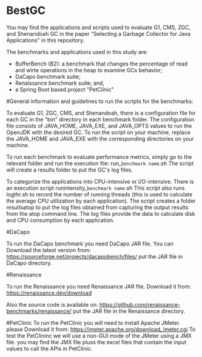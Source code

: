# BestGC

You may find the applications and scripts used to evaluate G1, CMS, ZGC, and Shenandoah GC in the paper
 "Selecting a Garbage Collector for Java Applications" in this repository.

The benchmarks and applications used in this study are:
- BufferBench (B2): a benchmark that changes the percentage of read and wirte operations in the heap to examine GCs behavior;
- DaCapo benchmark suite;
- Renaissance benchmark suite; and,
- a Spring Boot based project "PetClinic"

#General information and guidelines to run the scripts for the benchmarks:

To evaluate G1, ZGC, CMS, and Shenandoah, there is a configuration file for each GC in the "bin" directory in each benchmark folder.
The configuration file consists of JAVA_HOME,  JAVA_EXE, and JAVA_OPTS values to run the OpenJDK with the desired GC.
To run the script on your machine, replace the JAVA_HOME and JAVA_EXE with the corresponding directories on your machine. 

To run each benchmark to evaluate performance metrics, simply go to the relevant folder and run the execution file: run_`benchmark name`.sh
The script will create a results folder to put the GC's log files.

To categorize the applications into CPU-intensive or I/O-intensive. There is an execution script runintensity_`benchmark name`.sh
This script also runs logthr.sh to record the number of running threads (this is used to calculate the average CPU utilization by each application).
The script creates a folder resultsatop to put the log files obtained from capturing the output results from the atop command line.
The log files provide the data to calculate disk and CPU consumption by each application.

#DaCapo

To run the DaCapo benchmark you need DaCapo JAR file. You can Download 
the latest version from:
https://sourceforge.net/projects/dacapobench/files/
put the JAR file in DaCapo directory.

#Renaissance

To run the Renaissance you need Renaissance JAR file. Download it from:
https://renaissance.dev/download

Also the source code is available on:
https://github.com/renaissance-benchmarks/renaissance/ 
put the JAR file in the Renaissance directory.

#PetClinic
To run the PetClinic you will need to install Apache JMeter. please Download it from:
https://jmeter.apache.org/download_jmeter.cgi
To test the PetClininc we will use a non-GUI mode of the JMeter using a JMX file. you may find the JMX file
pluss the excel files that contain the input values to call the APIs in PetClinic.

